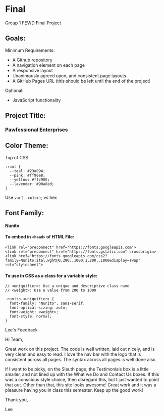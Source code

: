 # Final

Group 1 FEWD Final Project

## Goals:

Minimum Requirements:

- A Github repository
- A navigation element on each page
- A responsive layout
- Unanimously agreed upon, and consistent page layouts
- A GitHub Pages URL (this should be left until the end of the project)

Optional:

- JavaScript functionality

## Project Title:

### Pawfessional Enterprises

## Color Theme:

Top of CSS

```
:root {
  --teal: #23a094;
  --pink: #ff90e8;
  --yellow: #ffc900;
  --lavender: #90a8ed;
}
```

Use `var(--color)`; vs hex

## Font Family:

#### Nunito

#### To embed in `<head>` of HTML File:

```
<link rel="preconnect" href="https://fonts.googleapis.com">
<link rel="preconnect" href="https://fonts.gstatic.com" crossorigin>
<link href="https://fonts.googleapis.com/css2?family=Nunito:ital,wght@0,200..1000;1,200..1000&display=swap" rel="stylesheet">
```

#### To use in CSS as a class for a variable style:

```
// <uniquifier>: Use a unique and descriptive class name
// <weight>: Use a value from 200 to 1000

.nunito-<uniquifier> {
  font-family: "Nunito", sans-serif;
  font-optical-sizing: auto;
  font-weight: <weight>;
  font-style: normal;
}
```
Lee's Feedback

Hi Team,

Great work on this project. The code is well written, laid out nicely, and is very clean and easy to read. I love the nav bar with the logo that is consistent across all pages. The syntax across all pages is well done also.

If I want to be picky, on the Sleuth page, the Testimonials box is a little smaller, and not lined up with the What we Do and Contact Us boxes. If this was a conscious style choice, then disregard this, but I just wanted to point that out. Other than that, this site looks awesome! Great work and it was a pleasure having you in class this semester. Keep up the good work!

Thank you,

Lee
